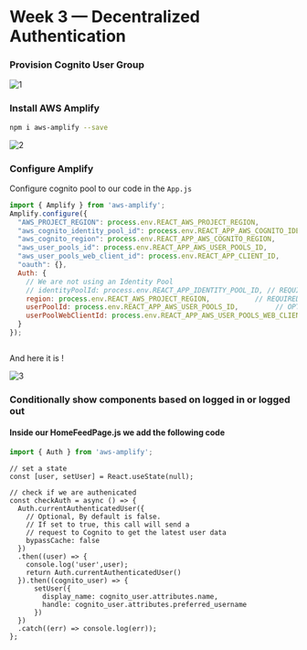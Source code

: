 # Week 3 — Decentralized Authentication
### Provision Cognito User Group

![1](https://user-images.githubusercontent.com/80603078/229393975-49208a28-2992-42b2-b42a-fbf92f16f896.PNG)

### Install AWS Amplify 

```sh
npm i aws-amplify --save
```

![2](https://user-images.githubusercontent.com/80603078/229394702-2fc181a2-df87-4cb7-9de1-45713afa0450.PNG)

### Configure Amplify


Configure cognito pool to our code in the `App.js`

```js
import { Amplify } from 'aws-amplify';
Amplify.configure({
  "AWS_PROJECT_REGION": process.env.REACT_AWS_PROJECT_REGION,
  "aws_cognito_identity_pool_id": process.env.REACT_APP_AWS_COGNITO_IDENTITY_POOL_ID,
  "aws_cognito_region": process.env.REACT_APP_AWS_COGNITO_REGION,
  "aws_user_pools_id": process.env.REACT_APP_AWS_USER_POOLS_ID,
  "aws_user_pools_web_client_id": process.env.REACT_APP_CLIENT_ID,
  "oauth": {},
  Auth: {
    // We are not using an Identity Pool
    // identityPoolId: process.env.REACT_APP_IDENTITY_POOL_ID, // REQUIRED - Amazon Cognito Identity Pool ID
    region: process.env.REACT_AWS_PROJECT_REGION,           // REQUIRED - Amazon Cognito Region
    userPoolId: process.env.REACT_APP_AWS_USER_POOLS_ID,         // OPTIONAL - Amazon Cognito User Pool ID
    userPoolWebClientId: process.env.REACT_APP_AWS_USER_POOLS_WEB_CLIENT_ID,   // OPTIONAL - Amazon Cognito Web Client ID (26-char alphanumeric string)
  }
});



```
And here it is !
<br>

![3](https://user-images.githubusercontent.com/80603078/229653222-b6c8d87f-0ac2-42e0-b282-e8f8d84ae5e6.PNG)

### Conditionally show components based on logged in or logged out

#### Inside our HomeFeedPage.js we add the following code

```js
import { Auth } from 'aws-amplify';
```

```
// set a state
const [user, setUser] = React.useState(null);
```

```
// check if we are authenicated
const checkAuth = async () => {
  Auth.currentAuthenticatedUser({
    // Optional, By default is false. 
    // If set to true, this call will send a 
    // request to Cognito to get the latest user data
    bypassCache: false 
  })
  .then((user) => {
    console.log('user',user);
    return Auth.currentAuthenticatedUser()
  }).then((cognito_user) => {
      setUser({
        display_name: cognito_user.attributes.name,
        handle: cognito_user.attributes.preferred_username
      })
  })
  .catch((err) => console.log(err));
};

```
